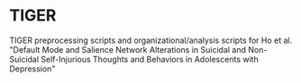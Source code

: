 # TIGER
TIGER preprocessing scripts and organizational/analysis scripts for Ho et al. "Default Mode and Salience Network Alterations in Suicidal and Non-Suicidal Self-Injurious Thoughts and Behaviors in Adolescents with Depression"

